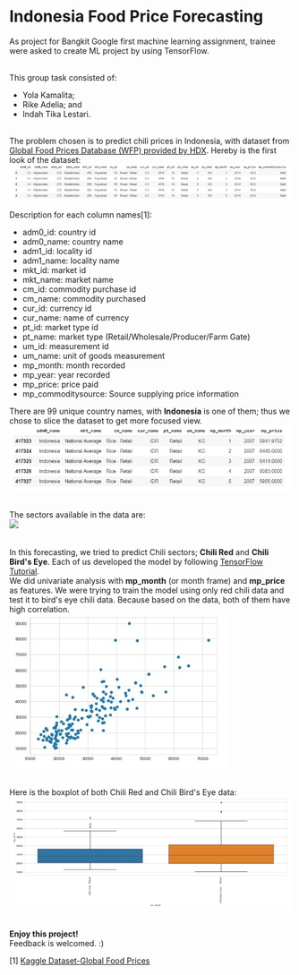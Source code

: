 # Indonesia Food Price Forecasting


As project for Bangkit Google first machine learning assignment, trainee were asked to create ML project by using TensorFlow.<br/><br/>

This group task consisted of:<br/>
- Yola Kamalita;
- Rike Adelia; and
- Indah Tika Lestari.<br/><br/>

The problem chosen is to predict chili prices in Indonesia, with dataset from [Global Food Prices Database (WFP) provided by HDX](https://data.humdata.org/dataset/wfp-food-prices/resource/12d7c8e3-eff9-4db0-93b7-726825c4fe9a). Hereby is the first look of the dataset:<br/>
![](./images/first_look.jpeg)<br/>

Description for each column names[1]:<br/>
- adm0_id: country id
- adm0_name: country name
- adm1_id: locality id
- adm1_name: locality name
- mkt_id: market id
- mkt_name: market name
- cm_id: commodity purchase id
- cm_name: commodity purchased
- cur_id: currency id
- cur_name: name of currency
- pt_id: market type id
- pt_name: market type (Retail/Wholesale/Producer/Farm Gate)
- um_id: measurement id
- um_name: unit of goods measurement
- mp_month: month recorded
- mp_year: year recorded
- mp_price: price paid
- mp_commoditysource: Source supplying price information

There are 99 unique country names, with **Indonesia** is one of them; thus we chose to slice the dataset to get more focused view.<br/>
![](./images/indonesia.jpeg)<br/><br/>

The sectors available in the data are:<br/>
![](./images/commodities.jpeg)<br/><br/>

In this forecasting, we tried to predict Chili sectors; **Chili Red** and **Chili Bird's Eye**. Each of us developed the model by following [TensorFlow Tutorial](https://www.tensorflow.org/tutorials/structured_data/time_series#part_2_forecast_a_multivariate_time_series).<br/>
We did univariate analysis with **mp_month** (or month frame) and **mp_price** as features. We were trying to train the model using only red chili data and test it to bird's eye chili data. Because based on the data, both of them have high correlation.<br/>
![](./images/correlation.jpeg)<br/><br/>

Here is the boxplot of both Chili Red and Chili Bird's Eye data:<br/>
![](./images/boxplot.jpeg)<br/><br/>

**Enjoy this project!**<br/>
Feedback is welcomed. :)

[1] [Kaggle Dataset-Global Food Prices](https://www.kaggle.com/jboysen/global-food-prices)
